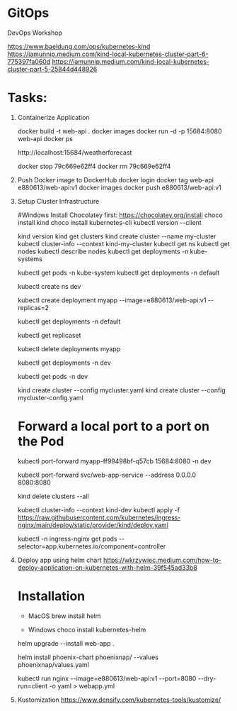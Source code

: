 # GitOps
DevOps Workshop

https://www.baeldung.com/ops/kubernetes-kind
https://iamunnip.medium.com/kind-local-kubernetes-cluster-part-6-775397fa060d
https://iamunnip.medium.com/kind-local-kubernetes-cluster-part-5-25844d448926

# Tasks:

01. Containerize Application 

    docker build -t web-api .
    docker images
    docker run -d -p 15684:8080 web-api
    docker ps

    http://localhost:15684/weatherforecast

    docker stop 79c669e62ff4
    docker rm 79c669e62ff4

02. Push Docker image to DockerHub
    docker login
    docker tag web-api  e880613/web-api:v1
    docker images
    docker push e880613/web-api:v1

03. Setup Cluster Infrastructure

    #Windows 
    Install Chocolatey first: https://chocolatey.org/install 
    choco install kind
    choco install kubernetes-cli
    kubectl version --client

    kind version
    kind get clusters
    kind create cluster --name my-cluster
    kubectl cluster-info --context kind-my-cluster 
    kubectl get ns
    kubectl get nodes
    kubectl describe nodes
    kubectl get deployments -n kube-systems

    kubectl get pods -n kube-system
    kubectl get deployments -n default

    kubectl create ns dev

    kubectl create deployment myapp --image=e880613/web-api:v1 --replicas=2

    kubectl get deployments -n default

    kubectl get replicaset

    kubectl delete deployments myapp

    kubectl get deployments -n dev 

    kubectl get pods -n dev


    kind create cluster --config mycluster.yaml
    kind create cluster --config mycluster-config.yaml


    # Forward a local port to a port on the Pod
    kubectl port-forward  myapp-ff99498bf-q57cb 15684:8080 -n dev

    kubectl port-forward svc/web-app-service --address 0.0.0.0 8080:8080

    
    kind delete clusters --all

    kubectl cluster-info --context kind-dev
    kubectl apply -f https://raw.githubusercontent.com/kubernetes/ingress-nginx/main/deploy/static/provider/kind/deploy.yaml

    kubectl -n ingress-nginx get pods --selector=app.kubernetes.io/component=controller


04. Deploy app using helm chart
    https://wkrzywiec.medium.com/how-to-deploy-application-on-kubernetes-with-helm-39f545ad33b8
    # Installation

    - MacOS
    brew install helm

    - Windows
    choco install kubernetes-helm


    helm upgrade --install web-app . 

    helm install phoenix-chart phoenixnap/ --values phoenixnap/values.yaml

    kubectl run nginx --image=e880613/web-api:v1 --port=8080 --dry-run=client -o yaml > webapp.yml

05. Kustomization
    https://www.densify.com/kubernetes-tools/kustomize/